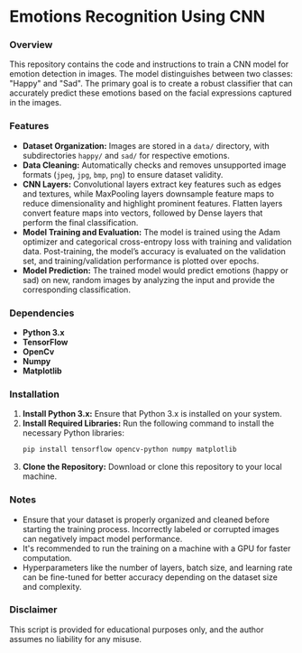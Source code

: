 # Emotions Recognition Using CNN

### Overview

This repository contains the code and instructions to train a CNN model for emotion detection in images. The model distinguishes between two classes: "Happy" and "Sad". The primary goal is to create a robust classifier that can accurately predict these emotions based on the facial expressions captured in the images.

### Features

- **Dataset Organization:** Images are stored in a `data/` directory, with subdirectories `happy/` and `sad/` for respective emotions.
- **Data Cleaning:** Automatically checks and removes unsupported image formats (`jpeg`, `jpg`, `bmp`, `png`) to ensure dataset validity.
- **CNN Layers:** Convolutional layers extract key features such as edges and textures, while MaxPooling layers downsample feature maps to reduce dimensionality and     highlight prominent features. Flatten layers convert feature maps into vectors, followed by Dense layers that perform the final classification.
- **Model Training and Evaluation:** The model is trained using the Adam optimizer and categorical cross-entropy loss with training and validation data. Post-training, the model’s accuracy is evaluated on the validation set, and training/validation performance is plotted over epochs.
- **Model Prediction:** The trained model would predict emotions (happy or sad) on new, random images by analyzing the input and provide the corresponding classification.

### Dependencies

- **Python 3.x**
- **TensorFlow**
- **OpenCv**
- **Numpy**
- **Matplotlib**

### Installation

1. **Install Python 3.x:** Ensure that Python 3.x is installed on your system.
2. **Install Required Libraries:** Run the following command to install the necessary Python libraries:
    ```bash
    pip install tensorflow opencv-python numpy matplotlib
    ```
3. **Clone the Repository:** Download or clone this repository to your local machine.


### Notes

- Ensure that your dataset is properly organized and cleaned before starting the training process. Incorrectly labeled or corrupted images can negatively impact model performance.
- It's recommended to run the training on a machine with a GPU for faster computation.
- Hyperparameters like the number of layers, batch size, and learning rate can be fine-tuned for better accuracy depending on the dataset size and complexity.


### Disclaimer

This script is provided for educational purposes only, and the author assumes no liability for any misuse.
